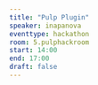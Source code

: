 ```yaml
---
title: "Pulp Plugin"
speaker: inapanova
eventtype: hackathon
room: 5.pulphackroom
start: 14:00
end: 17:00
draft: false
---
```



